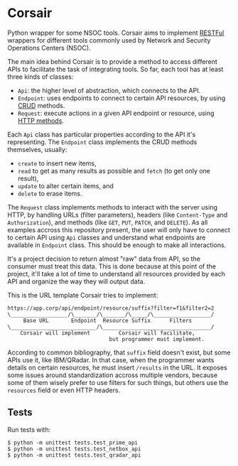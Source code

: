 # Corsair
Python wrapper for some NSOC tools.  Corsair aims to implement [RESTFul](https://en.wikipedia.org/wiki/Representational_state_transfer) wrappers for different tools commonly used by Network and Security Operations Centers (NSOC).

The main idea behind Corsair is to provide a method to access different APIs to facilitate the task of integrating tools.  So far, each tool has at least three kinds of classes:

* `Api`: the higher level of abstraction, which connects to the API.
* `Endpoint`: uses endpoints to connect to certain API resources, by using [CRUD](https://en.wikipedia.org/wiki/Create,_read,_update_and_delete) methods.
* `Request`: execute actions in a given API endpoint or resource, using [HTTP methods](https://developer.mozilla.org/en-US/docs/Web/HTTP/Methods).

Each `Api` class has particular properties according to the API it's representing.  The `Endpoint` class implements the CRUD methods themselves, usually:

* `create` to insert new items,
* `read` to get as many results as possible and `fetch` (to get only one result),
* `update` to alter certain items, and
* `delete` to erase items.

The `Request` class implements methods to interact with the server using HTTP, by handling URLs (filter parameters), headers (like `Content-Type` and `Authorization`), and methods (like `GET`, `PUT`, `PATCH`, and `DELETE`).  As all examples accross this repository present, the user will only have to connect to certain API using `Api` classes and understand what endpoints are available in `Endpoint` class.  This should be enough to make all interactions.

It's a project decision to return almost "raw" data from API, so the consumer must treat this data.  This is done because at this point of the project, it'll take a lot of time to understand all resources provided by each API and organize the way they will output data.

This is the URL template Corsair tries to implement:

```
https://app.corp/api/endpoint/resource/suffix?filter=f1&filter2=2
\__________________/\_______/\_______/\_____/\__________________/
     Base URL       Endpoint  Resource Suffix      Filters
\___________________________/\__________________________________/
    Corsair will implement         Corsair will facilitate,
                                but programmer must implement.
```

According to common bibliography, that `suffix` field doesn't exist, but some APIs use it, like IBM/QRadar.  In that case, when the programmer wants details on certain resources, he must insert `/results` in the URL.  It exposes some issues around standardization accross multiple vendors, because some of them wisely prefer to use filters for such things, but others use the `resources` field or even HTTP headers.


## Tests
Run tests with:

```
$ python -m unittest tests.test_prime_api
$ python -m unittest tests.test_netbox_api
$ python -m unittest tests.test_qradar_api
```

